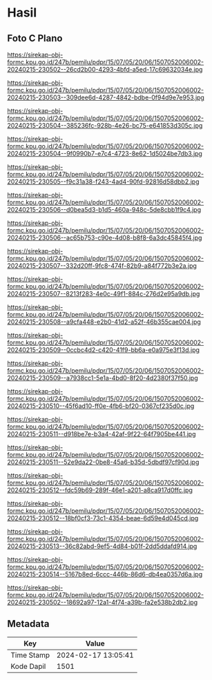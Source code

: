 # Hasil

## Foto C Plano

https://sirekap-obj-formc.kpu.go.id/247b/pemilu/pdpr/15/07/05/20/06/1507052006002-20240215-230502--26cd2b00-4293-4bfd-a5ed-17c69632034e.jpg

https://sirekap-obj-formc.kpu.go.id/247b/pemilu/pdpr/15/07/05/20/06/1507052006002-20240215-230503--309dee6d-4287-4842-bdbe-0f94d9e7e953.jpg

https://sirekap-obj-formc.kpu.go.id/247b/pemilu/pdpr/15/07/05/20/06/1507052006002-20240215-230504--385236fc-928b-4e26-bc75-e641853d305c.jpg

https://sirekap-obj-formc.kpu.go.id/247b/pemilu/pdpr/15/07/05/20/06/1507052006002-20240215-230504--9f0990b7-e7c4-4723-8e62-1d5024be7db3.jpg

https://sirekap-obj-formc.kpu.go.id/247b/pemilu/pdpr/15/07/05/20/06/1507052006002-20240215-230505--f9c31a38-f243-4ad4-90fd-92816d58dbb2.jpg

https://sirekap-obj-formc.kpu.go.id/247b/pemilu/pdpr/15/07/05/20/06/1507052006002-20240215-230506--d0bea5d3-b1d5-460a-948c-5de8cbb1f9c4.jpg

https://sirekap-obj-formc.kpu.go.id/247b/pemilu/pdpr/15/07/05/20/06/1507052006002-20240215-230506--ac65b753-c90e-4d08-b8f8-6a3dc45845f4.jpg

https://sirekap-obj-formc.kpu.go.id/247b/pemilu/pdpr/15/07/05/20/06/1507052006002-20240215-230507--332d20ff-9fc8-474f-82b9-a84f772b3e2a.jpg

https://sirekap-obj-formc.kpu.go.id/247b/pemilu/pdpr/15/07/05/20/06/1507052006002-20240215-230507--8213f283-4e0c-49f1-884c-276d2e95a9db.jpg

https://sirekap-obj-formc.kpu.go.id/247b/pemilu/pdpr/15/07/05/20/06/1507052006002-20240215-230508--a9cfa448-e2b0-41d2-a52f-46b355cae004.jpg

https://sirekap-obj-formc.kpu.go.id/247b/pemilu/pdpr/15/07/05/20/06/1507052006002-20240215-230509--0ccbc4d2-c420-41f9-bb6a-e0a975e3f13d.jpg

https://sirekap-obj-formc.kpu.go.id/247b/pemilu/pdpr/15/07/05/20/06/1507052006002-20240215-230509--a7938cc1-5e1a-4bd0-8f20-4d2380f37f50.jpg

https://sirekap-obj-formc.kpu.go.id/247b/pemilu/pdpr/15/07/05/20/06/1507052006002-20240215-230510--45f6ad10-ff0e-4fb6-bf20-0367cf235d0c.jpg

https://sirekap-obj-formc.kpu.go.id/247b/pemilu/pdpr/15/07/05/20/06/1507052006002-20240215-230511--d918be7e-b3a4-42af-9f22-64f7905be441.jpg

https://sirekap-obj-formc.kpu.go.id/247b/pemilu/pdpr/15/07/05/20/06/1507052006002-20240215-230511--52e9da22-0be8-45a6-b35d-5dbdf97cf90d.jpg

https://sirekap-obj-formc.kpu.go.id/247b/pemilu/pdpr/15/07/05/20/06/1507052006002-20240215-230512--fdc59b69-289f-46e1-a201-a8ca917d0ffc.jpg

https://sirekap-obj-formc.kpu.go.id/247b/pemilu/pdpr/15/07/05/20/06/1507052006002-20240215-230512--18bf0cf3-73c1-4354-beae-6d59e4d045cd.jpg

https://sirekap-obj-formc.kpu.go.id/247b/pemilu/pdpr/15/07/05/20/06/1507052006002-20240215-230513--36c82abd-9ef5-4d84-b01f-2dd5ddafd914.jpg

https://sirekap-obj-formc.kpu.go.id/247b/pemilu/pdpr/15/07/05/20/06/1507052006002-20240215-230514--5167b8ed-6ccc-446b-86d6-db4ea0357d6a.jpg

https://sirekap-obj-formc.kpu.go.id/247b/pemilu/pdpr/15/07/05/20/06/1507052006002-20240215-230502--18692a97-12a1-4f74-a39b-fa2e538b2db2.jpg


## Metadata

| Key        | Value               |
| ---------- | ------------------- |
| Time Stamp | 2024-02-17 13:05:41 |
| Kode Dapil | 1501                |



